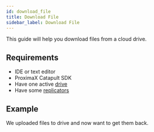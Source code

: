 ```yaml
---
id: download_file
title: Download File
sidebar_label: Download File
---
```


This guide will help you download files from a cloud drive.

## Requirements
- IDE or text editor
- ProximaX Catapult SDK
- Have one active [drive](../built_in_features/drive/overview.md)
- Have some [replicators](create_drive_users.md#replicator)

## Example
We uploaded files to drive and now want to get them back.